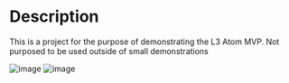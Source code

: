 # Description
This is a project for the purpose of demonstrating the L3 Atom MVP. Not purposed to be used outside of small demonstrations

![image](https://user-images.githubusercontent.com/36472478/153997752-5e251348-3e80-45e7-a2f0-5eb148d6e45d.png)
![image](https://user-images.githubusercontent.com/36472478/153997678-91478507-a689-4a3c-b9d7-45888f6df721.png)
